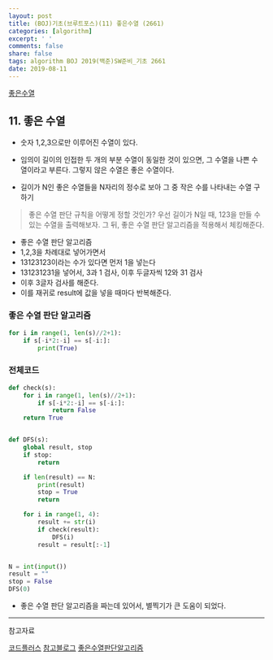 ```yaml
---
layout: post
title: (BOJ)기초(브루트포스)(11) 좋은수열 (2661)
categories: [algorithm]
excerpt: ' '
comments: false
share: false
tags: algorithm BOJ 2019(백준)SW준비_기초 2661
date: 2019-08-11
---
```


[좋은수열](https://www.acmicpc.net/problem/2661)

## 11. 좋은 수열

- 숫자 1,2,3으로만 이루어진 수열이 있다.
- 임의이 길이의 인접한 두 개의 부분 수열이 동일한 것이 있으면, 그 수열을 나쁜 수열이라고 부른다. 그렇지 않은 수열은 좋은 수열이다.

- 길이가 N인 좋은 수열들을 N자리의 정수로 보아 그 중 작은 수를 나타내는 수열 구하기

> 좋은 수열 판단 규칙을 어떻게 정할 것인가?
> 우선 길이가 N일 때, 123을 만들 수 있는 수열을 출력해보자.
> 그 뒤, 좋은 수열 판단 알고리즘을 적용해서 체킹해준다.

- 좋은 수열 판단 알고리즘
- 1,2,3을 차례대로 넣어가면서
- 13123123이라는 수가 있다면 먼저 1을 넣는다
- 131231231을 넣어서, 3과 1 검사, 이후 두글자씩 12와 31 검사
- 이후 3글자 검사를 해준다.
- 이를 재귀로 result에 값을 넣을 때마다 반복해준다.

### 좋은 수열 판단 알고리즘

```python
for i in range(1, len(s)//2+1):
    if s[-i*2:-i] == s[-i:]:
        print(True)
```

### 전체코드

```python
def check(s):
    for i in range(1, len(s)//2+1):
        if s[-i*2:-i] == s[-i:]:
            return False
    return True


def DFS(s):
    global result, stop
    if stop:
        return

    if len(result) == N:
        print(result)
        stop = True
        return

    for i in range(1, 4):
        result += str(i)
        if check(result):
            DFS(i)
        result = result[:-1]


N = int(input())
result = ""
stop = False
DFS(0)

```

- 좋은 수열 판단 알고리즘을 짜는데 있어서, 별찍기가 큰 도움이 되었다.

---

참고자료

[코드플러스](https://code.plus/course/32)
[참고블로그](https://mygumi.tistory.com/213)
[좋은수열판단알고리즘](https://www.crocus.co.kr/657)
